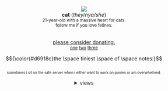 <div align='center'> 
  <p><img src='https://i.imgur.com/SPlxfx8.gif'

 <br> <b>cat</b>     ‎(<i>they/nya/she</i>)
 <br> <sup>21-year-old with a massive heart for cats.
 <br> follow me if you love felines.</sup>

<br> <ins>please consider donating.</ins>
<br><sup><a href="https://www.gofundme.com/f/enxh8-hurricane-relief-fund">one</a> <a href="https://www.gofundme.com/f/help-us-fly-supplies-to-western-nc-after-hurricane-helene">two</a> <a href="https://www.gofundme.com/c/act/hurricane-helene">three</a></sup>

 $${\color{#d6918c}the \space tiniest \space of \space notes:}$$ 
<br> <sup><sup>sometimes i sit on the safe server when i either want to work on ponies or am overwhelmed.</sup>

<details>
<summary>views</summary>
 <div align="center">
        <img alt="Visitor Stats" 
            src="https://widgetbite.com/stats/<FEL1NES>"/>  
    </div></details>

